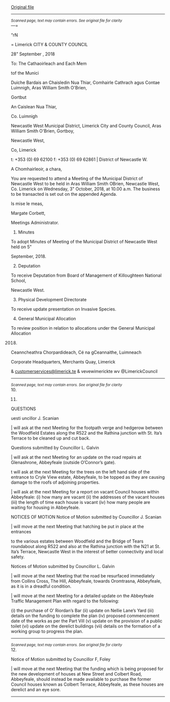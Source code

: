 [Original file](https://www.limerick.ie/sites/default/files/media/documents/2018-10/00%202018-10-03%20Agenda.pdf)

---
*<small>Scanned page, text may contain errors. See original file for clarity</small>*  
—=

“rN

=
Limerick
CITY & COUNTY
COUNCIL

28” September , 2018

To: The Cathaoirleach and Each Mem

tof the Munici

Duiche Bardais an Chaisledin Nua Thiar,
Comhairle Cathrach agus Contae Luimnigh,
Aras William Smith O'Brien,

Gortbut

An Caislean Nua Thiar,

Co. Luimnigh

Newcastle West Municipal District,
Limerick City and County Council,
Aras William Smith O'Brien,
Gortboy,

Newcastle West,

Co, Limerick

t: +353 (0) 69 62100
f: +353 (0) 69 62861
| District of Newcastle W.

A Chomhairleoir, a chara,

You are requested to attend a Meeting of the Municipal District of Newcastle West to be held
in Aras William Smith OBrien, Newcastle West, Co. Limerick on Wednesday, 3" October,
2018, at 10.00 a.m. The business to be transacted is set out on the appended Agenda.

Is mise le meas,

Margate Corbett,

Meetings Administrator.

1. Minutes

To adopt Minutes of Meeting of the Municipal District of Newcastle West held on 5"

September, 2018.

2. Deputation

To receive Deputation from Board of Management of Killoughteen National School,

Newcastle West.

3. Physical Development Directorate

To receive update presentation on Invasive Species.

4. General Municipal Allocation

To review position in relation to allocations under the General Municipal Allocation

2018.

Ceanncheathra Chorpardideach, Cé na gCeannaithe, Luimneach

Corporate Headquarters, Merchants Quay, Limerick

& customerservices@limerick.te
& vevewimerickte
wv @LimerickCouncil


---
*<small>Scanned page, text may contain errors. See original file for clarity</small>*  
10.

11.

QUESTIONS

uesti uncillor J. Scanian

| will ask at the next Meeting for the footpath verge and hedgerow between the
Woodfield Estates along the R522 and the Rathina junction with St. Ita’s Terrace to be
cleaned up and cut back.

Questions submitted by Councillor L. Galvin

| will ask at the next Meeting for an update on the road repairs at Glenashrone,
Abbeyfeale (outside O’Connor’s gate).

t will ask at the next Meeting for the trees on the left hand side of the entrance to
Cryle View estate, Abbeyfeale, to be topped as they are causing damage to the roofs
of adjoining properties.

| will ask at the next Meeting for a report on vacant Council houses within
Abbeyfeale: (i) how many are vacant (ii) the addresses of the vacant houses (iii) the
length of time each house is vacant (iv) how many people are waiting for housing in
Abbeyfeale.

NOTICES OF MOTION
Notice of Motion submitted by Councillor J. Scanian

| will move at the next Meeting that hatching be put in place at the entrances

to the various estates between Woodfield and the Bridge of Tears roundabout along
R522 and also at the Rathina junction with the N21 at St. Ita’s Terrace, Newcastle West
in the interest of better connectivity and local safety.

Notices of Motion submitted by Councillor L. Galvin

| will move at the next Meeting that the road be resurfaced immediately from Collins
Cross, The Hill, Abbeyfeale, towards Oromtrasna, Abbeyfeale, as it is in a dreadful
condition.

| will move at the next Meeting for a detailed update on the Abbeyfeale Traffic
Management Plan with regard to the following:

{i) the purchase of O’ Riordan’s Bar (ii) update on Nellie Lane’s Yard (iii) details on the
funding to complete the plan (iv) proposed commencement date of the works as per
the Part Vill (v) update on the provision of a public toilet (vi) update on the derelict
buildings (vii) details on the formation of a working group to progress the plan.


---
*<small>Scanned page, text may contain errors. See original file for clarity</small>*  
12.

Notice of Motion submitted by Councillor F, Foley

| will move at the next Meeting that the funding which is being proposed for the new
development of houses at New Street and Colbert Road, Abbeyfeale, should instead
be made available to purchase the former Council houses known as Colbert Terrace,
Abbeyfeale, as these houses are derelict and an eye sore.


---
